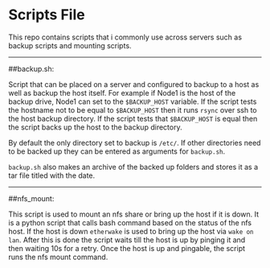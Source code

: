 # Scripts File

This repo contains scripts that i commonly use across servers such as backup
scripts and mounting scripts.  

_______________________________________________________________________________

##backup.sh:  

Script that can be placed on a server and configured to backup to a host as well
as backup the host itself. For example if Node1 is the host of the backup drive,
Node1 can set to the `$BACKUP_HOST` variable. If the script tests the hostname
not to be equal to `$BACKUP_HOST` then it runs `rsync` over ssh to the host
backup directory. If the script tests that `$BACKUP_HOST` is equal then the
script backs up the host to the backup directory.  

By default the only directory set to backup is `/etc/`. If other directories
need to be backed up they can be entered as arguments for `backup.sh`.  

`backup.sh` also makes an archive of the backed up folders and stores it as a
tar file titled with the date.  

_______________________________________________________________________________

##nfs_mount:

This script is used to mount an nfs share or bring up the host if it is down. It
is a python script that calls bash command based on the status of the nfs host.
If the host is down `etherwake` is used to bring up the host via `wake on lan`.
After this is done the script waits till the host is up by pinging it and then
waiting 10s for a retry. Once the host is up and pingable, the script runs the
nfs mount command.
